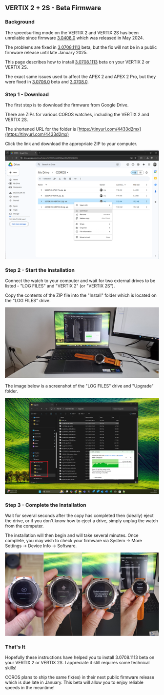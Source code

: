 ## VERTIX 2 + 2S - Beta Firmware

### Background

The speedsurfing mode on the VERTIX 2 and VERTIX 2S has been unreliable since firmware [3.0408.0](../3.0408.0/README.md) which was released in May 2024.

The problems are fixed in [3.0708.1113](README.md) beta, but the fix will not be in a public firmware release until late January 2025.

This page describes how to install [3.0708.1113](README.md) beta on your VERTIX 2 or VERTIX 2S.

The exact same issues used to affect the APEX 2 and APEX 2 Pro, but they were fixed in [3.0706.0](../3.0706.0/README.md) beta and [3.0708.0](../3.0708.0/README.md).



### Step 1 - Download

The first step is to download the firmware from Google Drive.

There are ZIPs for various COROS watches, including the VERTIX 2 and VERTIX 2S.

The shortened URL for the folder is [https://tinyurl.com/4433d2mx](https://tinyurl.com/4433d2mx)

Click the link and download the appropriate ZIP to your computer.

![VERTIX-2-download](img/VERTIX-2-download.png)

### Step 2 - Start the Installation

Connect the watch to your computer and wait for two external drives to be listed - "LOG FILES" and "VERTIX 2" (or "VERTIX 2S").

Copy the contents of the ZIP file into the "Install" folder which is located on the "LOG FILES" drive.

![VERTIX-2-laptop](img/VERTIX-2-laptop.jpg)

The image below is a screenshot of the "LOG FILES" drive and "Upgrade" folder.

![VERTIX-2-demo](img/VERTIX-2-demo.png)



### Step 3 - Complete the Installation

Wait for several seconds after the copy has completed then (ideally) eject the drive, or if you don't know how to eject a drive, simply unplug the watch from the computer.

The installation will then begin and will take several minutes. Once complete, you may wish to check your firmware via System -> More Settings -> Device Info -> Software.

![img](img/VERTIX-2-watch.jpg)



### That's It

Hopefully these instructions have helped you to install 3.0708.1113 beta on your VERTIX 2 or VERTIX 2S. I appreciate it still requires some technical skills!

COROS plans to ship the same fix(es) in their next public firmware release which is due late in January. This beta will allow you to enjoy reliable speeds in the meantime!
